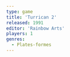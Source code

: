 ```yaml
---
type: game
title: 'Turrican 2'
released: 1991
editor: 'Rainbow Arts'
players: 1
genres:
  - Plates-formes
---
```

